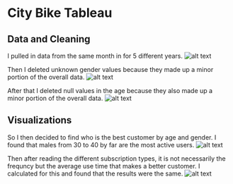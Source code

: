 # City Bike Tableau

## Data and Cleaning
I pulled in data from the same month in for 5 different years.
![alt text](https://github.com/beaubatchelor/bootcamp_coursework/tree/master/Tableau/Screen%20Grabs/data_pic.PNG)

Then I deleted unknown gender values because they made up a minor portion of the overall data.
![alt text](https://github.com/beaubatchelor/bootcamp_coursework/tree/master/Tableau/Screen%20Grabs/unknown_clean.PNG "unknown_clean")

After that I deleted null values in the age because they also made up a minor portion of the overall data.
![alt text](https://github.com/beaubatchelor/bootcamp_coursework/tree/master/Tableau/Screen%20Grabs/null_clean.PNG "null_clean")

## Visualizations
So I then decided to find who is the best customer by age and gender. I found that males from 30 to 40 by far are the most active users. 
![alt text](https://github.com/beaubatchelor/bootcamp_coursework/tree/master/Tableau/Screen%20Grabs/best_customer.PNG "best_customer")

Then after reading the different subscription types, it is not necessarily the frequncy but the average use time that makes a better customer. I calculated for this and found that the results were the same. 
![alt text](https://github.com/beaubatchelor/bootcamp_coursework/tree/master/Tableau/Screen%20Grabs/duration.PNG "duration")

